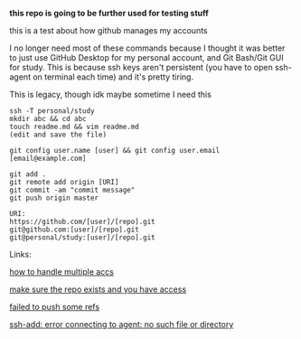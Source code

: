 **this repo is going to be further used for testing stuff**


this is a test about how github manages my accounts

I no longer need most of these commands because I thought it was better to just use GitHub Desktop for my personal account, and Git Bash/Git GUI for study.
This is because ssh keys aren't persistent (you have to open ssh-agent on terminal each time) and it's pretty tiring.

This is legacy, though idk maybe sometime I need this
```
ssh -T personal/study
mkdir abc && cd abc
touch readme.md && vim readme.md
(edit and save the file)
```

```git init
git config user.name [user] && git config user.email [email@example.com]

git add .
git remote add origin [URI]
git commit -am "commit message"
git push origin master
```

```
URI:
https://github.com/[user]/[repo].git
git@github.com:[user]/[repo].git
git@personal/study:[user]/[repo].git
```
Links:

[how to handle multiple accs](https://dev.to/raven404/managing-multiple-github-account-using-git-in-windows-2m0h)

[make sure the repo exists and you have access](https://stackoverflow.com/questions/30068298/git-fatal-could-not-read-from-remote-repository-please-make-sure-you-have-th)

[failed to push some refs](https://stackoverflow.com/questions/12452042/git-error-src-refspec-master-does-not-match-any-error-failed-to-push-some-refs)

[ssh-add: error connecting to agent: no such file or directory](https://unix.stackexchange.com/questions/464574/ssh-add-returns-with-error-connecting-to-agent-no-such-file-or-directory)
